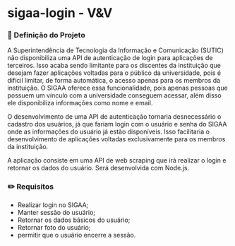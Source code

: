 # sigaa-login - V&V

### 📝 Definição do Projeto
A Superintendência de Tecnologia da Informação e Comunicação (SUTIC) não disponibiliza uma API de autenticação de login para aplicações de terceiros. Isso acaba sendo limitante para os discentes da instituição que desejam fazer aplicações voltadas para o público da universidade, pois é difícil limitar, de forma automática, o acesso apenas para os membros da instituição. O SIGAA oferece essa funcionalidade, pois apenas pessoas que possuem um vínculo com a universidade conseguem acessar, além disso ele disponibiliza informações como nome e email.

O desenvolvimento de uma API de autenticação tornaria desnecessário o cadastro dos usuários, já que fariam login com o usuário e senha do SIGAA onde as informações do usuário já estão disponíveis. Isso facilitaria o desenvolvimento de aplicações voltadas exclusivamente para os membros da instituição.

A aplicação consiste em uma API de web scraping que irá realizar o login e retornar os dados do usuário. Será desenvolvida com Node.js.


### ✏️ Requisitos
- Realizar login no SIGAA;
- Manter sessão do usuário;
- Retornar os dados básicos do usuário;
- Retornar foto do usuário;
- permitir que o usuário encerre a sessão.
